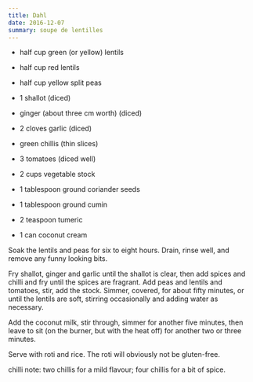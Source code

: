 ```yaml
---
title: Dahl
date: 2016-12-07
summary: soupe de lentilles
---
```


* half cup green (or yellow) lentils
* half cup red lentils
* half cup yellow split peas

* 1 shallot (diced)
* ginger (about three cm worth) (diced)
* 2 cloves garlic (diced)
* green chillis (thin slices)
* 3 tomatoes (diced well)
* 2 cups vegetable stock
* 1 tablespoon ground coriander seeds
* 1 tablespoon ground cumin
* 2 teaspoon tumeric
* 1 can coconut cream


Soak the lentils and peas for six to eight hours. Drain, rinse well, and remove any funny looking bits.

Fry shallot, ginger and garlic until the shallot is clear, then add spices and chilli and fry until the spices are fragrant. Add peas and lentils and tomatoes, stir, add the stock. Simmer, covered, for about fifty minutes, or until the lentils are soft, stirring occasionally and adding water as necessary.

Add the coconut milk, stir through, simmer for another five minutes, then leave to sit (on the burner, but with the heat off) for another two or three minutes.

Serve with roti and rice. The roti will obviously not be gluten-free.

chilli note: two chillis for a mild flavour; four chillis for a bit of spice.

